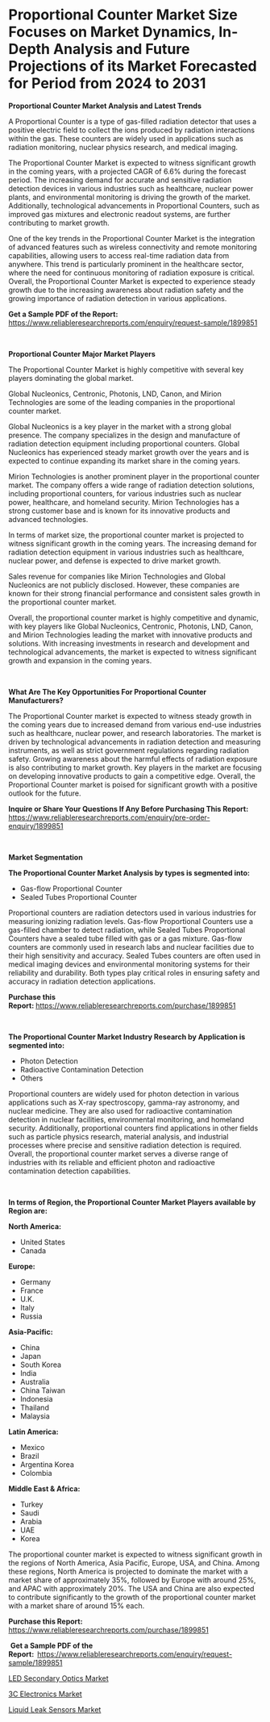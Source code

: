 <p><h1>Proportional Counter Market Size Focuses on Market Dynamics, In-Depth Analysis and Future Projections of its Market Forecasted for Period from 2024 to 2031</h1></p><p><strong>Proportional Counter Market Analysis and Latest Trends</strong></p>
<p><p>A Proportional Counter is a type of gas-filled radiation detector that uses a positive electric field to collect the ions produced by radiation interactions within the gas. These counters are widely used in applications such as radiation monitoring, nuclear physics research, and medical imaging.</p><p>The Proportional Counter Market is expected to witness significant growth in the coming years, with a projected CAGR of 6.6% during the forecast period. The increasing demand for accurate and sensitive radiation detection devices in various industries such as healthcare, nuclear power plants, and environmental monitoring is driving the growth of the market. Additionally, technological advancements in Proportional Counters, such as improved gas mixtures and electronic readout systems, are further contributing to market growth.</p><p>One of the key trends in the Proportional Counter Market is the integration of advanced features such as wireless connectivity and remote monitoring capabilities, allowing users to access real-time radiation data from anywhere. This trend is particularly prominent in the healthcare sector, where the need for continuous monitoring of radiation exposure is critical. Overall, the Proportional Counter Market is expected to experience steady growth due to the increasing awareness about radiation safety and the growing importance of radiation detection in various applications.</p></p>
<p><strong>Get a Sample PDF of the Report:&nbsp;</strong> <a href="https://www.reliableresearchreports.com/enquiry/request-sample/1899851">https://www.reliableresearchreports.com/enquiry/request-sample/1899851</a></p>
<p>&nbsp;</p>
<p><strong>Proportional Counter Major Market Players</strong></p>
<p><p>The Proportional Counter Market is highly competitive with several key players dominating the global market. </p><p>Global Nucleonics, Centronic, Photonis, LND, Canon, and Mirion Technologies are some of the leading companies in the proportional counter market. </p><p>Global Nucleonics is a key player in the market with a strong global presence. The company specializes in the design and manufacture of radiation detection equipment including proportional counters. Global Nucleonics has experienced steady market growth over the years and is expected to continue expanding its market share in the coming years. </p><p>Mirion Technologies is another prominent player in the proportional counter market. The company offers a wide range of radiation detection solutions, including proportional counters, for various industries such as nuclear power, healthcare, and homeland security. Mirion Technologies has a strong customer base and is known for its innovative products and advanced technologies.</p><p>In terms of market size, the proportional counter market is projected to witness significant growth in the coming years. The increasing demand for radiation detection equipment in various industries such as healthcare, nuclear power, and defense is expected to drive market growth. </p><p>Sales revenue for companies like Mirion Technologies and Global Nucleonics are not publicly disclosed. However, these companies are known for their strong financial performance and consistent sales growth in the proportional counter market. </p><p>Overall, the proportional counter market is highly competitive and dynamic, with key players like Global Nucleonics, Centronic, Photonis, LND, Canon, and Mirion Technologies leading the market with innovative products and solutions. With increasing investments in research and development and technological advancements, the market is expected to witness significant growth and expansion in the coming years.</p></p>
<p>&nbsp;</p>
<p><strong>What Are The Key Opportunities For Proportional Counter Manufacturers?</strong></p>
<p><p>The Proportional Counter market is expected to witness steady growth in the coming years due to increased demand from various end-use industries such as healthcare, nuclear power, and research laboratories. The market is driven by technological advancements in radiation detection and measuring instruments, as well as strict government regulations regarding radiation safety. Growing awareness about the harmful effects of radiation exposure is also contributing to market growth. Key players in the market are focusing on developing innovative products to gain a competitive edge. Overall, the Proportional Counter market is poised for significant growth with a positive outlook for the future.</p></p>
<p><strong>Inquire or Share Your Questions If Any Before Purchasing This Report:</strong> <a href="https://www.reliableresearchreports.com/enquiry/pre-order-enquiry/1899851">https://www.reliableresearchreports.com/enquiry/pre-order-enquiry/1899851</a></p>
<p>&nbsp;</p>
<p><strong>Market Segmentation</strong></p>
<p><strong>The Proportional Counter Market Analysis by types is segmented into:</strong></p>
<p><ul><li>Gas-flow Proportional Counter</li><li>Sealed Tubes Proportional Counter</li></ul></p>
<p><p>Proportional counters are radiation detectors used in various industries for measuring ionizing radiation levels. Gas-flow Proportional Counters use a gas-filled chamber to detect radiation, while Sealed Tubes Proportional Counters have a sealed tube filled with gas or a gas mixture. Gas-flow counters are commonly used in research labs and nuclear facilities due to their high sensitivity and accuracy. Sealed Tubes counters are often used in medical imaging devices and environmental monitoring systems for their reliability and durability. Both types play critical roles in ensuring safety and accuracy in radiation detection applications.</p></p>
<p><strong>Purchase this Report:&nbsp;</strong><a href="https://www.reliableresearchreports.com/purchase/1899851">https://www.reliableresearchreports.com/purchase/1899851</a></p>
<p>&nbsp;</p>
<p><strong>The Proportional Counter Market Industry Research by Application is segmented into:</strong></p>
<p><ul><li>Photon Detection</li><li>Radioactive Contamination Detection</li><li>Others</li></ul></p>
<p><p>Proportional counters are widely used for photon detection in various applications such as X-ray spectroscopy, gamma-ray astronomy, and nuclear medicine. They are also used for radioactive contamination detection in nuclear facilities, environmental monitoring, and homeland security. Additionally, proportional counters find applications in other fields such as particle physics research, material analysis, and industrial processes where precise and sensitive radiation detection is required. Overall, the proportional counter market serves a diverse range of industries with its reliable and efficient photon and radioactive contamination detection capabilities.</p></p>
<p>&nbsp;</p>
<p><strong>In terms of Region, the Proportional Counter Market Players available by Region are:</strong></p>
<p>
    <p> <strong> North America: </strong>
        <ul>
            <li>United States</li>
            <li>Canada</li>
        </ul>
        </p> 
    <p> <strong> Europe: </strong>
        <ul>
            <li>Germany</li>
            <li>France</li>
            <li>U.K.</li>
            <li>Italy</li>
            <li>Russia</li>
        </ul>
        </p> 
    <p> <strong> Asia-Pacific: </strong>
        <ul>
            <li>China</li>
            <li>Japan</li>
            <li>South Korea</li>
            <li>India</li>
            <li>Australia</li>
            <li>China Taiwan</li>
            <li>Indonesia</li>
            <li>Thailand</li>
            <li>Malaysia</li>
        </ul>
        </p> 
    <p> <strong> Latin America: </strong>
        <ul>
            <li>Mexico</li>
            <li>Brazil</li>
            <li>Argentina Korea</li>
            <li>Colombia</li>
        </ul>
        </p> 
    <p> <strong> Middle East & Africa: </strong>
        <ul>
            <li>Turkey</li>
            <li>Saudi</li>
            <li>Arabia</li>
            <li>UAE</li>
            <li>Korea</li>
        </ul>
    </p>
    </p>
<p><p>The proportional counter market is expected to witness significant growth in the regions of North America, Asia Pacific, Europe, USA, and China. Among these regions, North America is projected to dominate the market with a market share of approximately 35%, followed by Europe with around 25%, and APAC with approximately 20%. The USA and China are also expected to contribute significantly to the growth of the proportional counter market with a market share of around 15% each.</p></p>
<p><strong>Purchase this Report: </strong><a href="https://www.reliableresearchreports.com/purchase/1899851">https://www.reliableresearchreports.com/purchase/1899851</a></p>
<p>&nbsp;<strong>Get a Sample PDF of the Report:&nbsp;&nbsp;</strong><a href="https://www.reliableresearchreports.com/enquiry/request-sample/1899851">https://www.reliableresearchreports.com/enquiry/request-sample/1899851</a></p>
<p><strong></strong></p>
<p><p><a href="https://github.com/elizabethdagraca/Market-Research-Report-List-2/blob/main/led-secondary-optics-market.md">LED Secondary Optics Market</a></p><p><a href="https://github.com/zjyglelu/Market-Research-Report-List-2/blob/main/3c-electronics-market.md">3C Electronics Market</a></p><p><a href="https://github.com/mbisetmhermsr/Market-Research-Report-List-1/blob/main/liquid-leak-sensors-market.md">Liquid Leak Sensors Market</a></p></p>